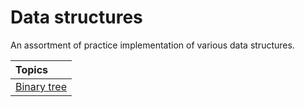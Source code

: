 # Data structures

An assortment of practice implementation of various data structures.

| Topics |
| :-- |
| [Binary tree](https://github.com/itsbibeksaini/competative-problems/tree/main/data-structures/binary-tree) |
